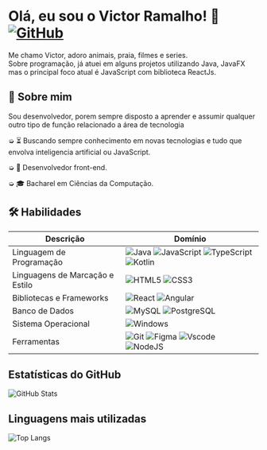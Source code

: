 
# Olá, eu sou o Victor Ramalho!  👋  [![GitHub](https://img.shields.io/badge/GitHub-100000?style=for-the-badge&logo=github&logoColor=white)](https://github.com/VictorRB-PB)

Me chamo Victor, adoro animais, praia, filmes e series.  
Sobre programação, já atuei em alguns projetos utilizando Java, JavaFX mas o principal foco atual é JavaScript com biblioteca ReactJs.

## 🚀 Sobre mim
Sou desenvolvedor, porem sempre disposto a aprender e assumir qualquer outro tipo de função relacionado a área de tecnologia  

➭ ⏳ Buscando sempre conhecimento em novas tecnologias e tudo que envolva inteligencia artificial ou JavaScript.

➭ 💼 Desenvolvedor front-end.  

➭ 🎓 Bacharel em Ciências da Computação.




## 🛠 Habilidades
|  Descrição | Domínio |
| ------------ | ------------ |
| Linguagem de Programação | ![Java](https://img.shields.io/badge/java-%23ED8B00.svg?style=for-the-badge&logo=openjdk&logoColor=white) ![JavaScript](https://img.shields.io/badge/JavaScript-F7DF1E?style=for-the-badge&logo=javascript&logoColor=black) ![TypeScript](https://img.shields.io/badge/TypeScript-007ACC?style=for-the-badge&logo=typescript&logoColor=white) ![Kotlin](https://img.shields.io/badge/Kotlin-0095D5?&style=for-the-badge&logo=kotlin&logoColor=white)   |
| Linguagens de Marcação e Estilo | ![HTML5](https://img.shields.io/badge/HTML5-E34F26?style=for-the-badge&logo=html5&logoColor=white) ![CSS3](https://img.shields.io/badge/CSS3-1572B6?style=for-the-badge&logo=css3&logoColor=white)  |
|  Bibliotecas e Frameworks | ![React](https://img.shields.io/badge/React-20232A?style=for-the-badge&logo=react&logoColor=61DAFB) ![Angular](https://img.shields.io/badge/Angular-DD0031?style=for-the-badge&logo=angular&logoColor=white)  |
|   Banco de Dados |  ![MySQL](https://img.shields.io/badge/MySQL-00000F?style=for-the-badge&logo=mysql&logoColor=white) ![PostgreSQL](https://img.shields.io/badge/PostgreSQL-000?style=for-the-badge&logo=postgresql) |
| Sistema Operacional  |  ![Windows](https://img.shields.io/badge/Windows-000?style=for-the-badge&logo=windows&logoColor=2CA5E0) |
|  Ferramentas |  ![Git](https://img.shields.io/badge/GIT-E44C30?style=for-the-badge&logo=git&logoColor=white) ![Figma](https://img.shields.io/badge/Figma-696969?style=for-the-badge&logo=figma&logoColor=figma) ![Vscode](https://img.shields.io/badge/Vscode-007ACC?style=for-the-badge&logo=visual-studio-code&logoColor=white) ![NodeJS](https://img.shields.io/badge/node.js-6DA55F?style=for-the-badge&logo=node.js&logoColor=white) |













## Estatísticas do GitHub

![GitHub Stats](https://github-readme-stats.vercel.app/api?username=VictorRB-PB&theme=transparent&bg_color=000&border_color=30A3DC&show_icons=true&icon_color=30A3DC&title_color=E94D5F&text_color=FFF)

## Linguagens mais utilizadas

![Top Langs](https://github-readme-stats-git-masterrstaa-rickstaa.vercel.app/api/top-langs/?username=VictorRB-PB&bg_color=000&border_color=30A3DC&title_color=E94D5F&text_color=FFF)

